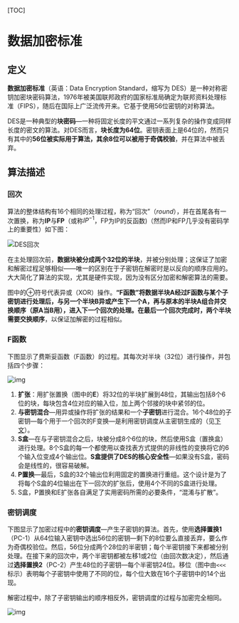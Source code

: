 [TOC]

# 数据加密标准

## 定义

**数据加密标准**（英语：Data Encryption Standard，缩写为 DES）是一种对称密钥加密块密码算法，1976年被美国联邦政府的国家标准局确定为联邦资料处理标准（FIPS），随后在国际上广泛流传开来。它基于使用56位密钥的对称算法。

DES是一种典型的**块密码**—一种将固定长度的平文通过一系列复杂的操作变成同样长度的密文的算法。对DES而言，**块长度为64位**。密钥表面上是64位的，然而只有其中的**56位被实际用于算法，其余8位可以被用于奇偶校验**，并在算法中被丢弃。

## 算法描述

### 回次

​	算法的整体结构有16个相同的处理过程，称为“回次”（*round*），并在首尾各有一次置换，称为**IP**与**FP**（或称$IP^{-1}$，FP为IP的反函数)（然而IP和FP几乎没有密码学上的重要性）如下图：

![DES回次](https://upload.wikimedia.org/wikipedia/commons/thumb/6/6a/DES-main-network.png/250px-DES-main-network.png)

​	在主处理回次前，**数据块被分成两个32位的半块**，并被分别处理；这保证了加密和解密过程足够相似——唯一的区别在于子密钥在解密时是以反向的顺序应用的。大大简化了算法的实现，尤其是硬件实现，因为没有区分加密和解密算法的需要。

​	图中的⊕符号代表异或（XOR）操作。**“F函数”将数据半块A经过F函数与某个子密钥进行处理后，与另一个半块B异或产生下一个A，再与原本的半块A组合并交换顺序（原A当B用），进入下一个回次的处理。在最后一个回次完成时，两个半块需要交换顺序**，以保证加解密的过程相似。

### F函数

下图显示了费斯妥函数（F函数）的过程。其每次对半块（32位）进行操作，并包括四个步骤：

![img](https://upload.wikimedia.org/wikipedia/commons/thumb/a/a3/DES-f-function.png/250px-DES-f-function.png)

1.  **扩张**：用扩张置换（图中的**E**）将32位的半块扩展到48位，其输出包括8个6位的块，每块包含4位对应的输入位，加上两个邻接的块中紧邻的位。
2.  **与密钥混合**—用异或操作将扩张的结果和一个**子密钥**进行混合。16个48位的子密钥—每个用于一个回次的F变换—是利用密钥调度从主密钥生成的（见[下文](#密钥调度)）。
3.  **S盒**—在与子密钥混合之后，块被分成8个6位的块，然后使用S盒（置换盒）进行处理。8个S盒的每一个都使用以查找表方式提供的非线性的变换将它的6个输入位变成4个输出位。**S盒提供了DES的核心安全性**—如果没有S盒，密码会是线性的，很容易破解。
4.  **P置换**—最后，S盒的32个输出位利用固定的置换进行重组。这个设计是为了将每个S盒的4位输出在下一回次的扩张后，使用4个不同的S盒进行处理。
5.  S盒，P置换和E扩张各自满足了实用密码所需的必要条件，“混淆与扩散”。

### 密钥调度

下图显示了加密过程中的**密钥调度**—产生子密钥的算法。首先，使用**选择置换1**（PC-1）从64位输入密钥中选出56位的密钥—剩下的8位要么直接丢弃，要么作为奇偶校验位。然后，56位分成两个28位的半密钥；每个半密钥接下来都被分别处理。在接下来的回次中，两个半密钥都被左移1或2位（由回次数决定），然后通过**选择置换2**（PC-2）产生48位的子密钥—每个半密钥24位。移位（图中由`<<<`标示）表明每个子密钥中使用了不同的位，每个位大致在16个子密钥中的14个出现。

解密过程中，除了子密钥输出的顺序相反外，密钥调度的过程与加密完全相同。

![img](https://upload.wikimedia.org/wikipedia/commons/thumb/0/06/DES-key-schedule.png/250px-DES-key-schedule.png)

